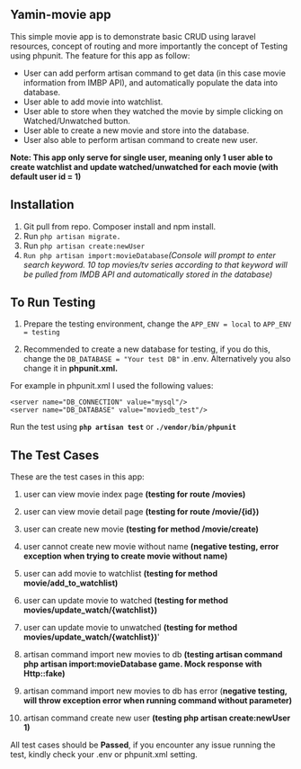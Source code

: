 ## Yamin-movie app

This simple movie app is to demonstrate basic CRUD using laravel resources, concept of routing and more importantly the concept of Testing using phpunit. The feature for this app as follow:

- User can add perform artisan command to get data (in this case movie information from IMBP API), and automatically populate the data into database.
- User able to add movie into watchlist.
- User able to store when they watched the movie by simple clicking on Watched/Unwatched button.
- User able to create a new movie and store into the database.
- User also able to perform artisan command to create new user.

**Note: This app only serve for single user, meaning only 1 user able to create watchlist and update watched/unwatched for each movie (with default user id = 1)**

## Installation

1. Git pull from repo. Composer install and npm install.
2. Run `php artisan migrate.`
3. Run `php artisan create:newUser`
4. `Run php artisan import:movieDatabase`*(Console will prompt to enter search keyword. 10 top movies/tv series according to that keyword will be pulled from IMDB API and automatically stored in the database)*

## To Run Testing
1. Prepare the testing environment, change the `APP_ENV = local` to `APP_ENV = testing`


2. Recommended to create a new database for testing, if you do this, change the `DB_DATABASE = "Your test DB"` in .env. Alternatively you also change it in **phpunit.xml.**

For example in phpunit.xml I used the following values:

    <server name="DB_CONNECTION" value="mysql"/>
    <server name="DB_DATABASE" value="moviedb_test"/>

Run the test using **`php artisan test`** or **`./vendor/bin/phpunit`**

## The Test Cases

These are the test cases in this app:

 1. user can view movie index page **(testing for route /movies)**
 
 2. user can view movie detail page **(testing for route /movie/{id})**

 3. user can create new movie **(testing for method /movie/create)**
 
 4. user cannot create new movie without name **(negative testing, error exception when trying to create movie without name)**
 
 5. user can add movie to watchlist **(testing for method movie/add_to_watchlist)**
 
 6. user can update movie to watched **(testing for method movies/update_watch/{watchlist})**
 
 7. user can update movie to unwatched **(testing for method movies/update_watch/{watchlist})**'
 
 8. artisan command import new movies to db **(testing artisan command php artisan import:movieDatabase game. Mock response with Http::fake)**
 
 9. artisan command import new movies to db has error (**negative testing, will throw exception error when running command without parameter)**
 
 10. artisan command create new user **(testing php artisan create:newUser 1)**


All test cases should be **Passed**, if you encounter any issue running the test, kindly check your .env or phpunit.xml setting.
